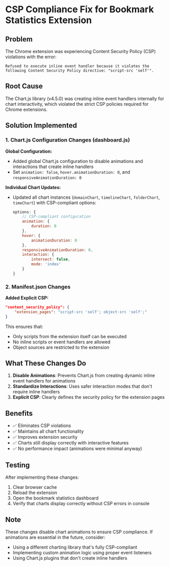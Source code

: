# CSP Compliance Fix for Bookmark Statistics Extension

## Problem
The Chrome extension was experiencing Content Security Policy (CSP) violations with the error:
```
Refused to execute inline event handler because it violates the following Content Security Policy directive: "script-src 'self'".
```

## Root Cause
The Chart.js library (v4.5.0) was creating inline event handlers internally for chart interactivity, which violated the strict CSP policies required for Chrome extensions.

## Solution Implemented

### 1. Chart.js Configuration Changes (dashboard.js)

**Global Configuration:**
- Added global Chart.js configuration to disable animations and interactions that create inline handlers
- Set `animation: false`, `hover.animationDuration: 0`, and `responsiveAnimationDuration: 0`

**Individual Chart Updates:**
- Updated all chart instances (`domainChart`, `timelineChart`, `folderChart`, `timeChart`) with CSP-compliant options:
  ```javascript
  options: {
      // CSP-compliant configuration
      animation: {
          duration: 0
      },
      hover: {
          animationDuration: 0
      },
      responsiveAnimationDuration: 0,
      interaction: {
          intersect: false,
          mode: 'index'
      }
  }
  ```

### 2. Manifest.json Changes

**Added Explicit CSP:**
```json
"content_security_policy": {
    "extension_pages": "script-src 'self'; object-src 'self';"
}
```

This ensures that:
- Only scripts from the extension itself can be executed
- No inline scripts or event handlers are allowed
- Object sources are restricted to the extension

## What These Changes Do

1. **Disable Animations**: Prevents Chart.js from creating dynamic inline event handlers for animations
2. **Standardize Interactions**: Uses safer interaction modes that don't require inline handlers
3. **Explicit CSP**: Clearly defines the security policy for the extension pages

## Benefits

- ✅ Eliminates CSP violations
- ✅ Maintains all chart functionality
- ✅ Improves extension security
- ✅ Charts still display correctly with interactive features
- ✅ No performance impact (animations were minimal anyway)

## Testing

After implementing these changes:
1. Clear browser cache
2. Reload the extension
3. Open the bookmark statistics dashboard
4. Verify that charts display correctly without CSP errors in console

## Note

These changes disable chart animations to ensure CSP compliance. If animations are essential in the future, consider:
- Using a different charting library that's fully CSP-compliant
- Implementing custom animation logic using proper event listeners
- Using Chart.js plugins that don't create inline handlers